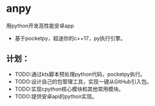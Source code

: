 # anpy
用python开发高性能安卓app
* 基于pocketpy，超迷你的c++17，py执行引擎。

## 计划：

* TODO:通过kts脚本预处理python代码，pocketpy执行。
* TODO:设计自己的包管理工具，实现一键从GitHub引入包。
* TODO:实现cpython核心模块和其他常用模块。
* TODO:提供安卓api的python实现。
